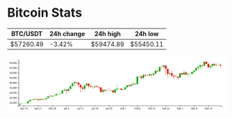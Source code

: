 # Bitcoin Stats

BTC/USDT|24h change|24h high|24h low|
|---|---|---|---|
|$57260.49|-3.42%|$59474.89|$55450.11|

<img src="./chart.svg">

